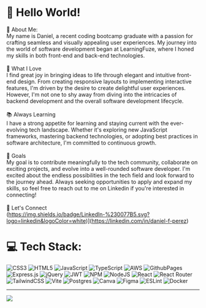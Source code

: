 # 👋 Hello World!
💫 About Me:<br>My name is Daniel, a recent coding bootcamp graduate with a passion for crafting seamless and visually appealing user experiences. My journey into the world of software development began at LearningFuze, where I honed my skills in both front-end and back-end technologies.<br><br>🚀 What I Love<br>I find great joy in bringing ideas to life through elegant and intuitive front-end design. From creating responsive layouts to implementing interactive features, I'm driven by the desire to create delightful user experiences. However, I'm not one to shy away from diving into the intricacies of backend development and the overall software development lifecycle.<br><br>📚 Always Learning<br>I have a strong appetite for learning and staying current with the ever-evolving tech landscape. Whether it's exploring new JavaScript frameworks, mastering backend technologies, or adopting best practices in software architecture, I'm committed to continuous growth.<br><br>🌱 Goals<br>My goal is to contribute meaningfully to the tech community, collaborate on exciting projects, and evolve into a well-rounded software developer. I'm excited about the endless possibilities in the tech field and look forward to the journey ahead. Always seeking opportunities to apply and expand my skills, so feel free to reach out to me on Linkedin if you're interested in connecting!<br><br>🤝 Let's Connect<br>(https://img.shields.io/badge/LinkedIn-%230077B5.svg?logo=linkedin&logoColor=white)](https://linkedin.com/in/daniel-f-perez) <br> 

# 💻 Tech Stack:
![CSS3](https://img.shields.io/badge/css3-%231572B6.svg?style=flat&logo=css3&logoColor=white) ![HTML5](https://img.shields.io/badge/html5-%23E34F26.svg?style=flat&logo=html5&logoColor=white) ![JavaScript](https://img.shields.io/badge/javascript-%23323330.svg?style=flat&logo=javascript&logoColor=%23F7DF1E) ![TypeScript](https://img.shields.io/badge/typescript-%23007ACC.svg?style=flat&logo=typescript&logoColor=white) ![AWS](https://img.shields.io/badge/AWS-%23FF9900.svg?style=flat&logo=amazon-aws&logoColor=white) ![GithubPages](https://img.shields.io/badge/github%20pages-121013?style=flat&logo=github&logoColor=white) ![Express.js](https://img.shields.io/badge/express.js-%23404d59.svg?style=flat&logo=express&logoColor=%2361DAFB) ![jQuery](https://img.shields.io/badge/jquery-%230769AD.svg?style=flat&logo=jquery&logoColor=white) ![JWT](https://img.shields.io/badge/JWT-black?style=flat&logo=JSON%20web%20tokens) ![NPM](https://img.shields.io/badge/NPM-%23CB3837.svg?style=flat&logo=npm&logoColor=white) ![NodeJS](https://img.shields.io/badge/node.js-6DA55F?style=flat&logo=node.js&logoColor=white) ![React](https://img.shields.io/badge/react-%2320232a.svg?style=flat&logo=react&logoColor=%2361DAFB) ![React Router](https://img.shields.io/badge/React_Router-CA4245?style=flat&logo=react-router&logoColor=white) ![TailwindCSS](https://img.shields.io/badge/tailwindcss-%2338B2AC.svg?style=flat&logo=tailwind-css&logoColor=white) ![Vite](https://img.shields.io/badge/vite-%23646CFF.svg?style=flat&logo=vite&logoColor=white) ![Postgres](https://img.shields.io/badge/postgres-%23316192.svg?style=flat&logo=postgresql&logoColor=white) ![Canva](https://img.shields.io/badge/Canva-%2300C4CC.svg?style=flat&logo=Canva&logoColor=white) ![Figma](https://img.shields.io/badge/figma-%23F24E1E.svg?style=flat&logo=figma&logoColor=white) ![ESLint](https://img.shields.io/badge/ESLint-4B3263?style=flat&logo=eslint&logoColor=white) ![Docker](https://img.shields.io/badge/docker-%230db7ed.svg?style=flat&logo=docker&logoColor=white)

---
[![](https://visitcount.itsvg.in/api?id=Daniel-PerezF&icon=2&color=6)](https://visitcount.itsvg.in)

<!-- Proudly created with GPRM ( https://gprm.itsvg.in ) -->

